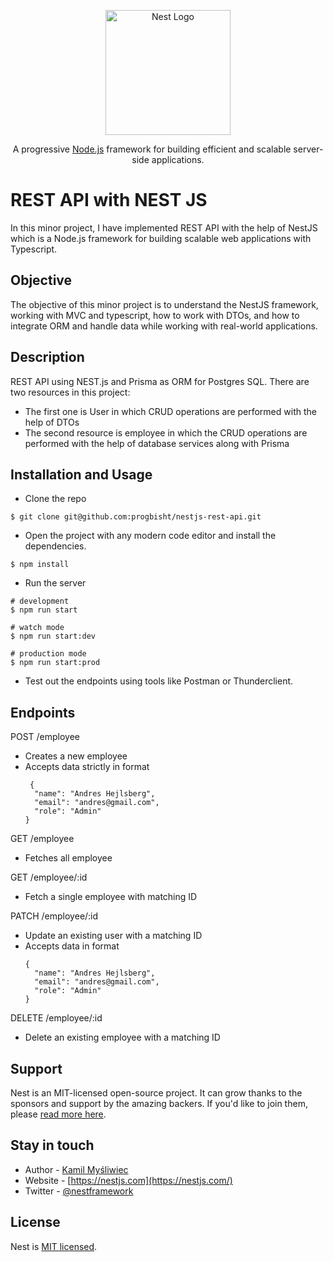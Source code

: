 <p align="center">
  <a href="http://nestjs.com/" target="blank"><img src="https://nestjs.com/img/logo-small.svg" width="200" alt="Nest Logo" /></a>
</p>

[circleci-image]: https://img.shields.io/circleci/build/github/nestjs/nest/master?token=abc123def456
[circleci-url]: https://circleci.com/gh/nestjs/nest

  <p align="center">A progressive <a href="http://nodejs.org" target="_blank">Node.js</a> framework for building efficient and scalable server-side applications.</p>
    <p align="center">

</p>
 

# REST API with NEST JS
In this minor project, I have implemented REST API with the help of NestJS which is a Node.js framework for building scalable web applications with Typescript. 

## Objective
The objective of this minor project is to understand the NestJS framework, working with MVC and typescript, how to work with DTOs, and how to integrate ORM and handle data while working with real-world applications.

## Description
REST API using NEST.js and Prisma as ORM for Postgres SQL. There are two resources in this project:
- The first one is User in which CRUD operations are performed with the help of DTOs
- The second resource is employee in which the CRUD operations are performed with the help of database services along with Prisma


## Installation and Usage

- Clone the repo
```
$ git clone git@github.com:progbisht/nestjs-rest-api.git
```

- Open the project with any modern code editor and install the dependencies.
```
$ npm install
```

- Run the server
```
# development
$ npm run start

# watch mode
$ npm run start:dev

# production mode
$ npm run start:prod
```

- Test out the endpoints using tools like Postman or Thunderclient.


## Endpoints

POST    /employee
- Creates a new employee
- Accepts data strictly in format
  ```
   {
    "name": "Andres Hejlsberg",
    "email": "andres@gmail.com",
    "role": "Admin"
  }
  ```
  
GET     /employee
- Fetches all employee
  
GET     /employee/:id
- Fetch a single employee with matching ID
  
PATCH   /employee/:id
- Update an existing user with a matching ID
- Accepts data in format
  ```
  {
    "name": "Andres Hejlsberg",
    "email": "andres@gmail.com",
    "role": "Admin"
  }
  ```
  
DELETE  /employee/:id
- Delete an existing employee with a matching ID

## Support

Nest is an MIT-licensed open-source project. It can grow thanks to the sponsors and support by the amazing backers. If you'd like to join them, please [read more here](https://docs.nestjs.com/support).

## Stay in touch

- Author - [Kamil Myśliwiec](https://kamilmysliwiec.com)
- Website - [https://nestjs.com](https://nestjs.com/)
- Twitter - [@nestframework](https://twitter.com/nestframework)

## License

Nest is [MIT licensed](LICENSE).
